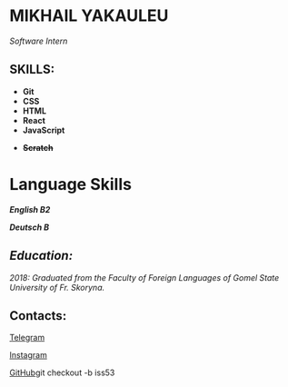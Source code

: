 # MIKHAIL YAKAULEU

_Software Intern_

## SKILLS:

- **Git**
- **CSS**
- **HTML**
- **React**
- **JavaScript**

* **~~Scratch~~**

# Language Skills

**_English В2_**

**_Deutsch B_**

## _Education:_

_2018: Graduated from the Faculty of Foreign Languages of Gomel State University of Fr. Skoryna._

## Contacts:

[Telegram](https://t.me/cyclnt)

[Instagram](https://instagram.com/cyclnt)

[GitHub](https://github.com/cyclnt)git checkout -b iss53
